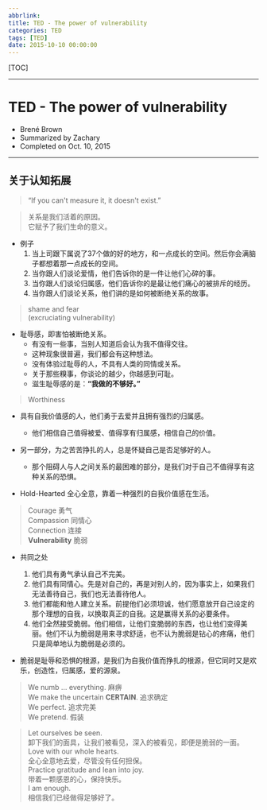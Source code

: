 ```yaml
---
abbrlink: 
title: TED - The power of vulnerability
categories: TED
tags: [TED]
date: 2015-10-10 00:00:00
---
```


[TOC]
<!-- toc -->

---

# TED - The power of vulnerability    

- Brené Brown 
- Summarized by Zachary 
- Completed on Oct. 10, 2015      

---     

## 关于认知拓展   
> “If you can't measure it, it doesn't exist.”      

> 关系是我们活着的原因。   
> 它赋予了我们生命的意义。      

- 例子    
    1. 当上司跟下属说了37个做的好的地方，和一点成长的空间。然后你会满脑子都想着那一点成长的空间。       
    2. 当你跟人们谈论爱情，他们告诉你的是一件让他们心碎的事。      
    3. 当你跟人们谈论归属感，他们告诉你的是最让他们痛心的被排斥的经历。     
    4. 当你跟人们谈论关系，他们讲的是如何被断绝关系的故事。   

> shame and fear    
> (excruciating vulnerability)      

- 耻辱感，即害怕被断绝关系。     
    - 有没有一些事，当别人知道后会认为我不值得交往。   
    - 这种现象很普遍，我们都会有这种想法。    
    - 没有体验过耻辱的人，不具有人类的同情或关系。    
    - 关于那些糗事，你谈论的越少，你越感到可耻。     
    - 滋生耻辱感的是：**“我做的不够好。”**     

> Worthiness    
- 具有自我价值感的人，他们勇于去爱并且拥有强烈的归属感。
    - 他们相信自己值得被爱、值得享有归属感，相信自己的价值。               
- 另一部分，为之苦苦挣扎的人，总是怀疑自己是否足够好的人。        
    - 那个阻碍人与人之间关系的最困难的部分，是我们对于自己不值得享有这种关系的恐惧。      

- Hold-Hearted 全心全意，靠着一种强烈的自我价值感在生活。    

> Courage 勇气   
> Compassion 同情心     
> Connection 连接    
> **Vulnerability** 脆弱 

- 共同之处      
    1. 他们具有勇气承认自己不完美。     
    2. 他们具有同情心。先是对自己的，再是对别人的，因为事实上，如果我们无法善待自己，我们也无法善待他人。    
    3. 他们都能和他人建立关系。前提他们必须坦诚，他们愿意放开自己设定的那个理想的自我，以换取真正的自我。这是赢得关系的必要条件。    
    4. 他们全然接受脆弱。他们相信，让他们变脆弱的东西，也让他们变得美丽。他们不认为脆弱是用来寻求舒适，也不认为脆弱是钻心的疼痛，他们只是简单地认为脆弱是必须的。    


- 脆弱是耻辱和恐惧的根源，是我们为自我价值而挣扎的根源，但它同时又是欢乐，创造性，归属感，爱的源泉。         

> We numb ... everything. 麻痹          
> We make the uncertain **CERTAIN**. 追求确定    
> We perfect. 追求完美     
> We pretend. 假装   

> Let ourselves be seen.    
> 卸下我们的面具，让我们被看见，深入的被看见，即便是脆弱的一面。       
> Love with our whole hearts.       
> 全心全意地去爱，尽管没有任何担保。         
> Practice gratitude and lean into joy.     
> 带着一颗感恩的心，保持快乐。    
> I am enough.  
> 相信我们已经做得足够好了。


